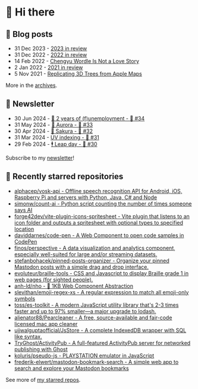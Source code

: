 # 👋 Hi there

## 📝 Blog posts

<!-- feed start -->
- 31 Dec 2023 - [2023 in review](https://cheeaun.com/blog/2023/12/2023-in-review/)
- 31 Dec 2022 - [2022 in review](https://cheeaun.com/blog/2022/12/2022-in-review/)
- 14 Feb 2022 - [Chengyu Wordle Is Not a Love Story](https://cheeaun.com/blog/2022/02/chengyu-wordle-is-not-a-love-story/)
- 2 Jan 2022 - [2021 in review](https://cheeaun.com/blog/2022/01/2021-in-review/)
- 5 Nov 2021 - [Replicating 3D Trees from Apple Maps](https://cheeaun.com/blog/2021/11/replicating-3d-trees-apple-maps/)
<!-- feed end -->

More in the [archives](https://cheeaun.com/blog/archives/).

## 📰 Newsletter

<!-- newsletter start -->
- 30 Jun 2024 - [🎂 2 years of (f)unemployment - 🥫 #34](https://cheeaun.substack.com/p/2-years-of-funemployment-34)
- 31 May 2024 - [🌌 Aurora - 🥫 #33](https://cheeaun.substack.com/p/aurora-33)
- 30 Apr 2024 - [🌸 Sakura - 🥫 #32](https://cheeaun.substack.com/p/sakura-32)
- 31 Mar 2024 - [UV indexing - 🥫 #31](https://cheeaun.substack.com/p/uv-indexing-31)
- 29 Feb 2024 - [🕴️ Leap day - 🥫 #30](https://cheeaun.substack.com/p/leap-day-30)
<!-- newsletter end -->

Subscribe to my [newsletter](https://cheeaun.substack.com/)!

## 🌟 Recently starred repositories

<!-- starred repos start -->
- [alphacep/vosk-api - Offline speech recognition API for Android, iOS, Raspberry Pi and servers with Python, Java, C# and Node](https://github.com/alphacep/vosk-api)
- [simonw/count-ai - Python script counting the number of times someone says AI](https://github.com/simonw/count-ai)
- [forge42dev/vite-plugin-icons-spritesheet - Vite plugin that listens to an icon folder and outputs a spritesheet with optional types to specified location](https://github.com/forge42dev/vite-plugin-icons-spritesheet)
- [daviddarnes/code-pen - A Web Component to open code samples in CodePen](https://github.com/daviddarnes/code-pen)
- [finos/perspective - A data visualization and analytics component, especially well-suited for large and/or streaming datasets.](https://github.com/finos/perspective)
- [stefanbohacek/pinned-posts-organizer - Organize your pinned Mastodon posts with a simple drag and drop interface.](https://github.com/stefanbohacek/pinned-posts-organizer)
- [evoluteur/braille-tools - CSS and Javascript to display Braille grade 1 in web pages (for sighted people).](https://github.com/evoluteur/braille-tools)
- [anh-ld/nho - 📌 1KB Web Component Abstraction](https://github.com/anh-ld/nho)
- [slevithan/emoji-regex-xs - A regular expression to match all emoji-only symbols](https://github.com/slevithan/emoji-regex-xs)
- [toss/es-toolkit - A modern JavaScript utility library that's 2-3 times faster and up to 97% smaller—a major upgrade to lodash.](https://github.com/toss/es-toolkit)
- [alienator88/Pearcleaner - A free, source-available and fair-code licensed mac app cleaner](https://github.com/alienator88/Pearcleaner)
- [ujjwalguptaofficial/JsStore - A complete IndexedDB wrapper with SQL like syntax.](https://github.com/ujjwalguptaofficial/JsStore)
- [TryGhost/ActivityPub - A full-featured ActivityPub server for networked publishing with Ghost](https://github.com/TryGhost/ActivityPub)
- [koluris/pseudo-js - PLAYSTATION emulator in JavaScript](https://github.com/koluris/pseudo-js)
- [frederik-elwert/mastodon-bookmark-search - A simple web app to search and explore your Mastodon bookmarks](https://github.com/frederik-elwert/mastodon-bookmark-search)
<!-- starred repos end -->

See more of [my starred repos](https://github.com/stars/cheeaun/).
